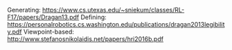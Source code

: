 Generating: https://www.cs.utexas.edu/~sniekum/classes/RL-F17/papers/Dragan13.pdf
Defining: https://personalrobotics.cs.washington.edu/publications/dragan2013legibility.pdf
Viewpoint-based: http://www.stefanosnikolaidis.net/papers/hri2016b.pdf